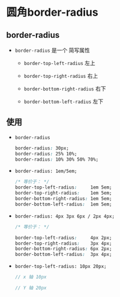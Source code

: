 # 圆角border-radius

## border-radius

- `border-radius` 是一个 简写属性

  - `border-top-left-radius` 左上

  - `border-top-right-radius` 右上

  - `border-bottom-right-radius` 右下

  - `border-bottom-left-radius` 左下

## 使用

- `border-radius`

    ```css
    border-radius: 30px;
    border-radius: 25% 10%;
    border-radius: 10% 30% 50% 70%;
    ```

- `border-radius: 1em/5em;`

    ```css
    /* 等价于： */
    border-top-left-radius:     1em 5em;
    border-top-right-radius:    1em 5em;
    border-bottom-right-radius: 1em 5em;
    border-bottom-left-radius:  1em 5em;
    ```

- `border-radius: 4px 3px 6px / 2px 4px;`

    ```css
    /* 等价于： */

    border-top-left-radius:     4px 2px;
    border-top-right-radius:    3px 4px;
    border-bottom-right-radius: 6px 2px;
    border-bottom-left-radius:  3px 4px;
    ```

- `border-top-left-radius: 10px 20px;`&#x20;

    ```js
    // x 轴 10px

    // Y 轴 20px
    ```
